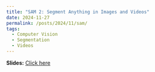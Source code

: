 ```yaml
---
title: "SAM 2: Segment Anything in Images and Videos"
date: 2024-11-27
permalink: /posts/2024/11/sam/
tags:
  - Computer Vision
  - Segmentation
  - Videos
---
```


**Slides:** [Click here](https://github.com/FelixDou/FelixDou.github.io/raw/4dd49acc509ad8de2ba9a49cb1665f1d91496d77/files/Open_VLA_journal_club.pptx)
